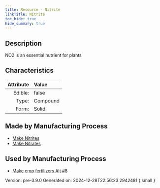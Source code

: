 ```yaml
---
title: Resource - Nitrite
linkTitle: Nitrite
toc_hide: true
hide_summary: true
---
```


## Description
 NO2 is an essential nutrient for plants

## Characteristics

| Attribute      | Value |
|--------:|:------|
|Edible:|false|
|Type:|Compound|
|Form:|Solid|
 
## Made by Manufacturing Process

- [Make Nitrites](/docs/definitions/process/make-nitrites)
- [Make Nitrates](/docs/definitions/process/make-nitrates)

## Used by Manufacturing Process

- [Make crop fertilizers Alt #8](/docs/definitions/process/make-crop-fertilizers-alt--8)


    

Version: pre-3.9.0 Generated on: 2024-12-28T22:56:23.2942481
{.small }
